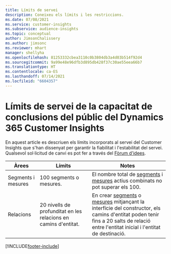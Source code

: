 ```yaml
---
title: Límits de servei
description: Coneixeu els límits i les restriccions.
ms.date: 07/08/2021
ms.service: customer-insights
ms.subservice: audience-insights
ms.topic: conceptual
author: JimsonChalissery
ms.author: jimsonc
ms.reviewer: mhart
manager: shellyha
ms.openlocfilehash: 81253332cbea3110c0b3804db3a4d03b514f92d4
ms.sourcegitcommit: 9a99e48e96dfb3d895db428f37c30ae55eea66b7
ms.translationtype: HT
ms.contentlocale: ca-ES
ms.lasthandoff: 07/14/2021
ms.locfileid: "6604357"
---
```

# <a name="service-limits-in-dynamics-365-customer-insights-audience-insights-capability"></a>Límits de servei de la capacitat de conclusions del públic del Dynamics 365 Customer Insights

En aquest article es descriuen els límits incorporats al servei del Customer Insights que s'han dissenyat per garantir la fiabilitat i l'estabilitat del servei. Qualsevol sol·licitud de canvi es pot fer a través del [Fòrum d'idees](https://go.microsoft.com/fwlink/?linkid=2074172). 
 
| Àrees  | Límits  | Notes |
|-------------|---------------------------------------------------------------------|---------------------------------------------------------------------|
| Segments i mesures | 100 segments o mesures. | El nombre total de [segments](segments.md) i [mesures](measures.md) actius combinats no pot superar els 100.  |
| Relacions | 20 nivells de profunditat en les relacions en camins d'entitat. | En crear [segments](segments.md) o [mesures](measures.md) mitjançant la interfície del constructor, els camins d'entitat poden tenir fins a 20 salts de relació entre l'entitat inicial i l'entitat de destinació.  |


[!INCLUDE[footer-include](../includes/footer-banner.md)]